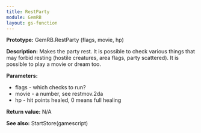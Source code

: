 ```yaml
---
title: RestParty
module: GemRB
layout: gs-function
---
```


**Prototype:** GemRB.RestParty (flags, movie, hp)

**Description:** Makes the party rest. It is possible to check various 
things that may forbid resting (hostile creatures, area flags, party 
scattered). It is possible to play a movie or dream too.

**Parameters:**
  * flags - which checks to run?
  * movie - a number, see restmov.2da
  * hp    - hit points healed, 0 means full healing

**Return value:** N/A

**See also:** StartStore(gamescript)
